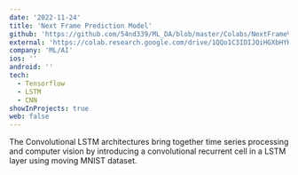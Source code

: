 ```yaml
---
date: '2022-11-24'
title: 'Next Frame Prediction Model'
github: 'https://github.com/54nd339/ML_DA/blob/master/Colabs/NextFrame%20Prediction.ipynb'
external: 'https://colab.research.google.com/drive/1QQo1C3IDIJQiHGXbHYKYd7Arx6l3-c5u?usp=sharing'
company: 'ML/AI'
ios: ''
android: ''
tech:
  - Tensorflow
  - LSTM
  - CNN
showInProjects: true
web: false
---
```

The Convolutional LSTM architectures bring together time series processing and computer vision by introducing a convolutional recurrent cell in a LSTM layer using moving MNIST dataset.

